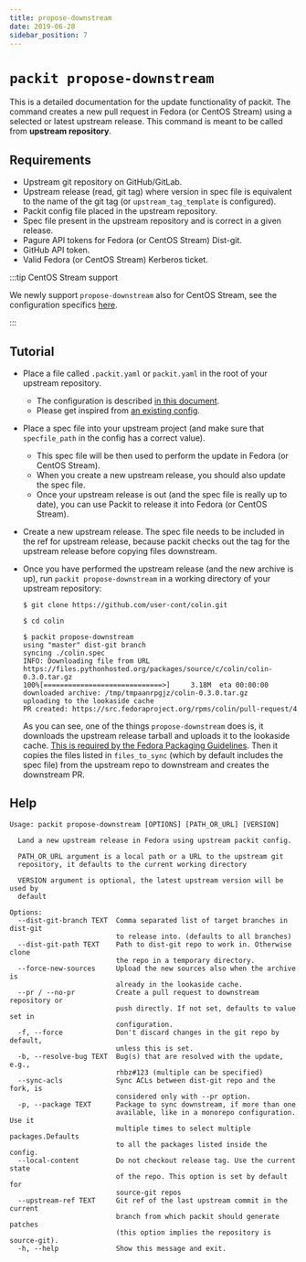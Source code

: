 ```yaml
---
title: propose-downstream
date: 2019-06-28
sidebar_position: 7
---
```


# `packit propose-downstream`

This is a detailed documentation for the update functionality of packit. The
command creates a new pull request in Fedora (or CentOS Stream) using a selected or latest
upstream release. This command is meant to be called from **upstream repository**.


## Requirements

* Upstream git repository on GitHub/GitLab.
* Upstream release (read, git tag) where version in spec file is equivalent to
  the name of the git tag (or `upstream_tag_template` is configured).
* Packit config file placed in the upstream repository.
* Spec file present in the upstream repository and is correct in a given
  release.
* Pagure API tokens for Fedora (or CentOS Stream) Dist-git.
* GitHub API token.
* Valid Fedora (or CentOS Stream) Kerberos ticket.

:::tip CentOS Stream support

We newly support `propose-downstream` also for CentOS Stream, see the configuration specifics 
[here](/docs/configuration/upstream/propose_downstream#syncing-the-release-to-centos-stream).

:::

## Tutorial

* Place a file called `.packit.yaml` or `packit.yaml` in the root of your upstream repository.
   * The configuration is described [in this document](/docs/configuration/).
   * Please get inspired from [an existing config](https://github.com/packit/packit/blob/main/.packit.yaml).

* Place a spec file into your upstream project (and make sure that
  `specfile_path` in the config has a correct value).
   * This spec file will be then used to perform the update in Fedora (or CentOS Stream).
   * When you create a new upstream release, you should also update the spec file.
   * Once your upstream release is out (and the spec file is really up to
     date), you can use Packit to release it into Fedora (or CentOS Stream).

* Create a new upstream release. The spec file needs to be included in the ref
  for upstream release, because packit checks out the tag for the upstream
  release before copying files downstream.

* Once you have performed the upstream release (and the new archive is up),
  run `packit propose-downstream` in a working directory of your upstream
  repository:
  ```
  $ git clone https://github.com/user-cont/colin.git

  $ cd colin

  $ packit propose-downstream
  using "master" dist-git branch
  syncing ./colin.spec
  INFO: Downloading file from URL https://files.pythonhosted.org/packages/source/c/colin/colin-0.3.0.tar.gz
  100%[=============================>]     3.18M  eta 00:00:00
  downloaded archive: /tmp/tmpaanrpgjz/colin-0.3.0.tar.gz
  uploading to the lookaside cache
  PR created: https://src.fedoraproject.org/rpms/colin/pull-request/4
  ```

  As you can see, one of the things `propose-downstream` does is, it downloads the
  upstream release tarball and uploads it to the lookaside cache. [This is
  required by the Fedora Packaging
  Guidelines](https://fedoraproject.org/wiki/Packaging:SourceURL#Referencing_Source).
Then it copies the files listed in `files_to_sync` (which by default includes the spec file) from the upstream repo to downstream and creates the downstream PR.

## Help

    Usage: packit propose-downstream [OPTIONS] [PATH_OR_URL] [VERSION]

      Land a new upstream release in Fedora using upstream packit config.

      PATH_OR_URL argument is a local path or a URL to the upstream git
      repository, it defaults to the current working directory

      VERSION argument is optional, the latest upstream version will be used by
      default

    Options:
      --dist-git-branch TEXT  Comma separated list of target branches in dist-git
                              to release into. (defaults to all branches)
      --dist-git-path TEXT    Path to dist-git repo to work in. Otherwise clone
                              the repo in a temporary directory.
      --force-new-sources     Upload the new sources also when the archive is
                              already in the lookaside cache.
      --pr / --no-pr          Create a pull request to downstream repository or
                              push directly. If not set, defaults to value set in
                              configuration.
      -f, --force             Don't discard changes in the git repo by default,
                              unless this is set.
      -b, --resolve-bug TEXT  Bug(s) that are resolved with the update, e.g.,
                              rhbz#123 (multiple can be specified)
      --sync-acls             Sync ACLs between dist-git repo and the fork, is
                              considered only with --pr option.
      -p, --package TEXT      Package to sync downstream, if more than one
                              available, like in a monorepo configuration. Use it
                              multiple times to select multiple packages.Defaults
                              to all the packages listed inside the config.
      --local-content         Do not checkout release tag. Use the current state
                              of the repo. This option is set by default for
                              source-git repos
      --upstream-ref TEXT     Git ref of the last upstream commit in the current
                              branch from which packit should generate patches
                              (this option implies the repository is source-git).
      -h, --help              Show this message and exit.
